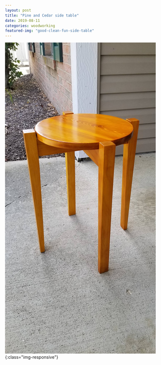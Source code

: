 ```yaml
---
layout: post
title: "Pine and Cedar side table"
date: 2019-08-11
categories: woodworking 
featured-img: "good-clean-fun-side-table"
---
```




![good-clean-fun-side-table](/assets/img/posts/good-clean-fun-side-table.jpg){:class="img-responsive"}

